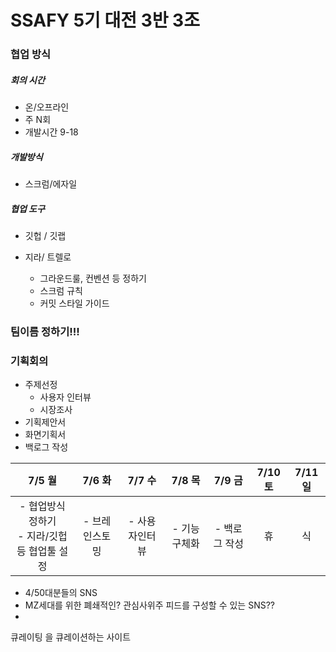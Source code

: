 # SSAFY 5기 대전 3반 3조

### 협업 방식

##### 회의 시간

- 온/오프라인
- 주 N회
- 개발시간 9-18

##### 개발방식

- 스크럼/에자일

##### 협업 도구

- 깃헙 / 깃랩

- 지라/ 트렐로

  - 그라운드룰, 컨벤션 등 정하기
  - 스크럼 규칙
  - 커밋 스타일 가이드

  

### 팀이름 정하기!!!



### 기획회의

- 주제선정
  - 사용자 인터뷰
  - 시장조사
- 기획제안서
- 화면기획서
- 백로그 작성

|                      7/5 월                       |     7/6 화     |     7/7 수     |    7/8 목     |    7/9 금     | 7/10 토 | 7/11 일 |
| :-----------------------------------------------: | :------------: | :------------: | :-----------: | :-----------: | :-----: | :-----: |
| - 협업방식 정하기<br />- 지라/깃헙 등 협업툴 설정 | - 브레인스토밍 | - 사용자인터뷰 | - 기능 구체화 | - 백로그 작성 |   휴    |   식    |

- 4/50대분들의 SNS
- MZ세대를 위한 폐쇄적인? 관심사위주 피드를 구성할 수 있는 SNS??
- 

큐레이팅 을 큐레이션하는 사이트